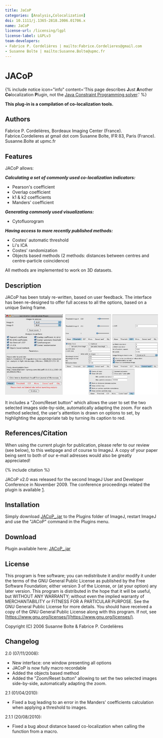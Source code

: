 ```yaml
---
title: JaCoP
categories: [Analysis,Colocalization]
doi: 10.1111/j.1365-2818.2006.01706.x
name: JaCoP
license-url: /licensing/lgpl
license-label: LGPLv3
team-developers:
- Fabrice P. Cordelières | mailto:Fabrice.Cordelieres@gmail.com
- Susanne Bolte | mailto:Susanne.Bolte@upmc.fr
---
```


# JACoP

{% include notice icon="info" content='This page describes **J**ust **A**nother **Co**localization **P**lugin, not the [Java Constraint Programming solver](http://jacop.org).' %}

**This plug-in is a compilation of co-localization tools.**

## Authors

Fabrice P. Cordelières, Bordeaux Imaging Center (France). Fabrice.Cordelieres at gmail dot com
Susanne Bolte, IFR 83, Paris (France). Susanne.Bolte at upmc.fr

## Features

JACoP allows:

***Calculating a set of commonly used co-localization indicators:***

-   Pearson's coefficient
-   Overlap coefficient
-   k1 & k2 coefficients
-   Manders' coefficient

***Generating commonly used visualizations:***

-   Cytofluorogram

***Having access to more recently published methods:***

-   Costes' automatic threshold
-   Li's ICA
-   Costes' randomization
-   Objects based methods (2 methods: distances between centres and centre-particle coincidence)

All methods are implemented to work on 3D datasets.

## Description

JACoP has been totaly re-written, based on user feedback. The interface has been re-designed to offer full access to all the options, based on a unique Swing frame.

![JACoP v2.0: The new interface](/media/plugins/jacop-interface.jpg)

It includes a "Zoom/Reset button" which allows the user to set the two selected images side-by-side, automatically adapting the zoom. For each method selected, the user's attention is drawn on options to set, by highlighting the appropriate tab by turning its caption to red.

## References/Citation

When using the current plugin for publication, please refer to our review (see below), to this webpage and of course to ImageJ. A copy of your paper being sent to both of our e-mail adresses would also be greatly appreciated!

{% include citation %}

JACoP v2.0 was released for the second ImageJ User and Developer Conference in November 2009. The conference proceedings related the plugin is available [1](https://conference.imagej.net/2008/jacop_ijconf2008.pdf%7Chere).

## Installation

Simply download [JACoP\_.jar](https://imagejdocu.list.lu/_media/plugin/analysis/jacop_2.0/just_another_colocalization_plugin/jacop_.jar) to the Plugins folder of ImageJ, restart ImageJ and use the "JACoP" command in the Plugins menu.

## Download

Plugin available here: [JACoP\_.jar](https://imagejdocu.list.lu/_media/plugin/analysis/jacop_2.0/just_another_colocalization_plugin/jacop_.jar)

## License

This program is free software; you can redistribute it and/or modify it under the terms of the GNU General Public License as published by the Free Software Foundation; either version 3 of the License, or (at your option) any later version. This program is distributed in the hope that it will be useful, but WITHOUT ANY WARRANTY; without even the implied warranty of MERCHANTABILITY or FITNESS FOR A PARTICULAR PURPOSE. See the GNU General Public License for more details. You should have received a copy of the GNU General Public License along with this program. If not, see [https://www.gnu.org/licenses/](https://www.gnu.org/licenses/).

Copyright (C) 2006 Susanne Bolte & Fabrice P. Cordelières

## Changelog

2.0 (07/11/2008):

-   New interface: one window presenting all options
-   JACoP is now fully macro recordable
-   Added the objects based method
-   Added the "Zoom/Reset button" allowing to set the two selected images side-by-side, automatically adapting the zoom.

2.1 (01/04/2010):

-   Fixed a bug leading to an error in the Manders' coefficients calculation when applying a threshold to images.

2.1.1 (20/08/2010):

-   Fixed a bug about distance based co-localization when calling the function from a macro.
